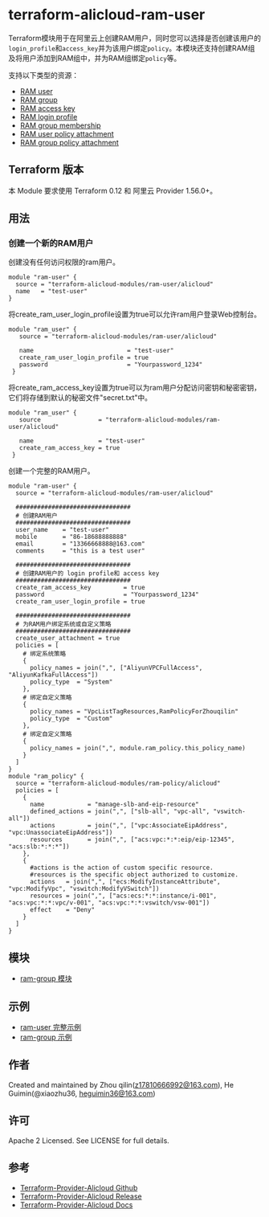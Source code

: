 terraform-alicloud-ram-user 
===========================

Terraform模块用于在阿里云上创建RAM用户，同时您可以选择是否创建该用户的`login_profile`和`access_key`并为该用户绑定`policy`。本模块还支持创建RAM组及将用户添加到RAM组中，并为RAM组绑定`policy`等。

支持以下类型的资源：

* [RAM user](https://www.terraform.io/docs/providers/alicloud/r/ram_user.html)
* [RAM group](https://www.terraform.io/docs/providers/alicloud/r/ram_group.html)
* [RAM access key](https://www.terraform.io/docs/providers/alicloud/r/ram_access_key.html)
* [RAM login profile](https://www.terraform.io/docs/providers/alicloud/r/ram_login_profile.html)
* [RAM group membership](https://www.terraform.io/docs/providers/alicloud/r/ram_group_membership.html)
* [RAM user policy attachment](https://www.terraform.io/docs/providers/alicloud/r/ram_user_policy_attachment.html)
* [RAM group policy attachment](https://www.terraform.io/docs/providers/alicloud/r/ram_group_policy_attachment.html)

## Terraform 版本

本 Module 要求使用 Terraform 0.12 和 阿里云 Provider 1.56.0+。

## 用法

### 创建一个新的RAM用户

创建没有任何访问权限的ram用户。

```hcl
module "ram-user" {
  source = "terraform-alicloud-modules/ram-user/alicloud"
  name   = "test-user"
}
```
将create_ram_user_login_profile设置为true可以允许ram用户登录Web控制台。

```hcl
module "ram_user" {
   source = "terraform-alicloud-modules/ram-user/alicloud"

   name                          = "test-user"
   create_ram_user_login_profile = true
   password                      = "Yourpassword_1234"
 }
```

将create_ram_access_key设置为true可以为ram用户分配访问密钥和秘密密钥，它们将存储到默认的秘密文件"secret.txt"中。

```hcl
module "ram_user" {
   source                = "terraform-alicloud-modules/ram-user/alicloud"

   name                  = "test-user"
   create_ram_access_key = true
 }
```

创建一个完整的RAM用户。

```hcl
module "ram-user" {
  source = "terraform-alicloud-modules/ram-user/alicloud"

  ################################
  # 创建RAM用户
  ################################
  user_name    = "test-user"
  mobile       = "86-18688888888"
  email        = "13366668888@163.com"
  comments     = "this is a test user"
  
  ################################
  # 创建RAM用户的 login profile和 access key
  ################################
  create_ram_access_key         = true
  password                      = "Yourpassword_1234"
  create_ram_user_login_profile = true
  
  ################################
  # 为RAM用户绑定系统或自定义策略
  ################################
  create_user_attachment = true
  policies = [
    # 绑定系统策略
    {
      policy_names = join(",", ["AliyunVPCFullAccess", "AliyunKafkaFullAccess"])
      policy_type  = "System"
    },
    # 绑定自定义策略
    {
      policy_names = "VpcListTagResources,RamPolicyForZhouqilin"
      policy_type  = "Custom"
    },
    # 绑定自定义策略
    {
      policy_names = join(",", module.ram_policy.this_policy_name)
    }
  ]
}
module "ram_policy" {
  source = "terraform-alicloud-modules/ram-policy/alicloud"
  policies = [
    {
      name            = "manage-slb-and-eip-resource"
      defined_actions = join(",", ["slb-all", "vpc-all", "vswitch-all"])
      actions         = join(",", ["vpc:AssociateEipAddress", "vpc:UnassociateEipAddress"])
      resources       = join(",", ["acs:vpc:*:*:eip/eip-12345", "acs:slb:*:*:*"])
    },
    {
      #actions is the action of custom specific resource.
      #resources is the specific object authorized to customize.
      actions   = join(",", ["ecs:ModifyInstanceAttribute", "vpc:ModifyVpc", "vswitch:ModifyVSwitch"])
      resources = join(",", ["acs:ecs:*:*:instance/i-001", "acs:vpc:*:*:vpc/v-001", "acs:vpc:*:*:vswitch/vsw-001"])
      effect    = "Deny"
    }    
  ]
}
```

## 模块

* [ram-group 模块](https://github.com/terraform-alicloud-modules/terraform-alicloud-ram-user/tree/master/modules/ram-group)


## 示例

* [ram-user 完整示例](https://github.com/terraform-alicloud-modules/terraform-alicloud-ram-user/tree/master/examples/complete)
* [ram-group 示例](https://github.com/terraform-alicloud-modules/terraform-alicloud-ram-user/tree/master/examples/ram-group)


作者
-------
Created and maintained by Zhou qilin(z17810666992@163.com), He Guimin(@xiaozhu36, heguimin36@163.com)

许可
----
Apache 2 Licensed. See LICENSE for full details.

参考
---------
* [Terraform-Provider-Alicloud Github](https://github.com/terraform-providers/terraform-provider-alicloud)
* [Terraform-Provider-Alicloud Release](https://releases.hashicorp.com/terraform-provider-alicloud/)
* [Terraform-Provider-Alicloud Docs](https://www.terraform.io/docs/providers/alicloud/index.html)

